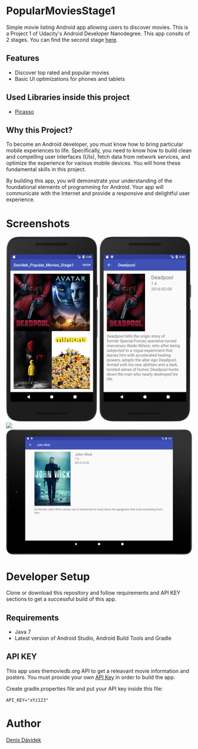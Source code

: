 # PopularMoviesStage1
Simple movie listing Android app allowing users to discover movies. This is  a Project 1 of Udacity's Android Developer Nanodegree.
This app consits of 2 stages. You can find the second stage [here](https://github.com/DenisDavidek/PopularMoviesStage2).

## Features
- Discover top rated and popular movies
- Basic UI optimizations for phones and tablets

## Used Libraries inside this project
- [Picasso](https://github.com/square/picasso)

## Why this Project?
To become an Android developer, you must know how to bring particular mobile experiences to life. Specifically, you need to know how to build clean and compelling user interfaces (UIs), fetch data from network services, and optimize the experience for various mobile devices. You will hone these fundamental skills in this project.

By building this app, you will demonstrate your understanding of the foundational elements of programming for Android. Your app will communicate with the Internet and provide a responsive and delightful user experience.

# Screenshots

<img src="images/Projekt1-N5X_portrait.png" width="249"> </img> <img src="images/Projekt1-N5X_landscape.png" width="249"> </img>   <img src="images/Projekt1-N9_portrait.png" width="366"> </img>  
<img src="images/Projekt1-N9_landscape.png" width="844"> </img>

# Developer Setup
Clone or download this repository and follow requirements and API KEY sections to get a successful build of this app.
## Requirements

 - Java 7
 - Latest version of Android Studio, Android Build Tools and Gradle
 
## API KEY

This app uses themoviedb.org API to get a releavant movie information and posters. 
You must provide your own [API Key](https://www.themoviedb.org/documentation/api) in order to build the app.

Create gradle.properties file and put your API key inside this file:

```
API_KEY="xYz123"
```

# Author

[Denis Dávidek](https://github.com/DenisDavidek)
